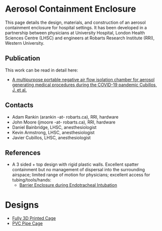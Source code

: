# Aerosol Containment Enclosure

This page details the design, materials, and construction of an aerosol containment enclosure for hospital settings. It has been developed in a partnership between physicians at University Hospital, London Health Sciences Centre (LHSC) and engineers at Robarts Research Institute (RRI), Western University.

## Publication
This work can be read in detail here:
* [A multipurpose portable negative air flow isolation chamber for aerosol generating medical procedures during the COVID-19 pandemic
Cubillos, J. et al.](https://bjanaesthesia.org/article/S0007-0912(20)30274-9/fulltext)

## Contacts
- Adam Rankin (arankin -at- robarts.ca), RRI, hardware
- John Moore (jmoore -at- robarts.ca), RRI, hardware
- Daniel Bainbridge, LHSC, anesthesiologist
- Kevin Armstrong, LHSC, anesthesiologist
- Javier Cubillos, LHSC, anesthesiologist

## References
- A 3 sided + top design with rigid plastic walls. Excellent spatter containment but no management of dispersal into the surrounding airspace; limited range of motion for physicians; excellent access for tubing/tools/hands:
  - [Barrier Enclosure during Endotracheal Intubation](https://www.nejm.org/doi/full/10.1056/NEJMc2007589)

# Designs
* [Fully 3D Printed Cage](./Designs/Ribcage.md)
* [PVC Pipe Cage](./Designs/HWCage.md)
